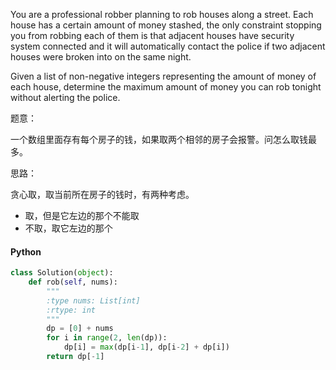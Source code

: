 You are a professional robber planning to rob houses along a street. Each house has a certain amount of money stashed, the only constraint stopping you from robbing each of them is that adjacent houses have security system connected and it will automatically contact the police if two adjacent houses were broken into on the same night.

Given a list of non-negative integers representing the amount of money of each house, determine the maximum amount of money you can rob tonight without alerting the police.

题意：

一个数组里面存有每个房子的钱，如果取两个相邻的房子会报警。问怎么取钱最多。

思路：

贪心取，取当前所在房子的钱时，有两种考虑。

- 取，但是它左边的那个不能取
- 不取，取它左边的那个

#### Python

```python
class Solution(object):
    def rob(self, nums):
        """
        :type nums: List[int]
        :rtype: int
        """
        dp = [0] + nums
        for i in range(2, len(dp)):
            dp[i] = max(dp[i-1], dp[i-2] + dp[i])
        return dp[-1]
```
